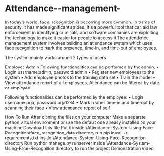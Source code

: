 # Attendance--management-

In today's world, facial recognition is becoming more common. In terms of security, it has made significant strides. It's a powerful tool that can aid law enforcement in identifying criminals, and software companies are exploiting the technology to make it easier for people to access it.The attendance management system involves building an attendance system which uses face recognition to mark the presence, time-in, and time-out of employees.

The system mainly works around 2 types of users

Employee
Admin
Following functionalities can be performed by the admin:
• Login username:admin, password:admin
• Register new employees to the system
• Add employee photos to the training data set
• Train the model
• View attendance report of all employees. Attendance can be filtered by date or employee.

Following functionalities can be performed by the employee:
• Login username:urja, password:urja1234
• Mark his/her time-in and time-out by scanning their face
• View attendance report of self

How To Run
After cloning the files on your computer
Make a separate python virtual environment or use the default one already installed on your machine
Download this file
Put it inside \Attendance-System-Using-Face-Recognition\face_recognition_data directory
run pip install -r requirements.txt inside \Attendance-System-Using-Face-Recognition directory
Run python manage.py runserver inside \Attendance-System-Using-Face-Recognition directory to run the project
Demonstration Video
